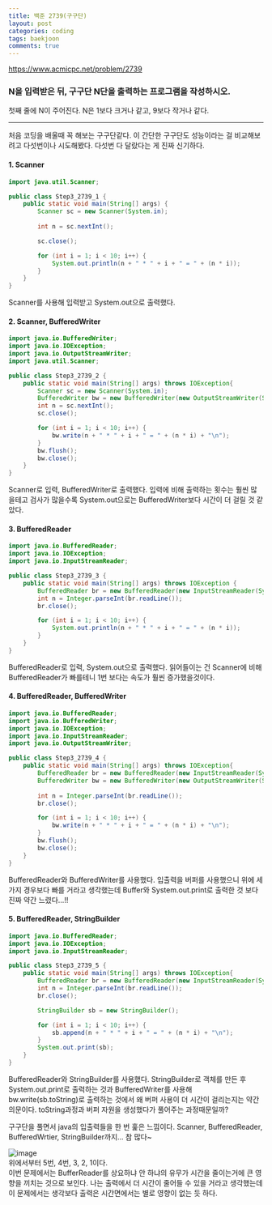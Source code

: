 ```yaml
---
title: 백준 2739(구구단)
layout: post
categories: coding
tags: baekjoon
comments: true
---
```

<https://www.acmicpc.net/problem/2739>
### N을 입력받은 뒤, 구구단 N단을 출력하는 프로그램을 작성하시오.   
첫째 줄에 N이 주어진다. N은 1보다 크거나 같고, 9보다 작거나 같다.
<hr>
처음 코딩을 배울때 꼭 해보는 구구단같다.    
이 간단한 구구단도 성능이라는 걸 비교해보려고 다섯번이나 시도해봤다. 다섯번 다 달랐다는 게 진짜 신기하다.    

#### 1. Scanner    
```java
import java.util.Scanner;

public class Step3_2739_1 {
    public static void main(String[] args) {
        Scanner sc = new Scanner(System.in);
        
        int n = sc.nextInt();

        sc.close();

        for (int i = 1; i < 10; i++) {
            System.out.println(n + " * " + i + " = " + (n * i));
        }
    }
}
```    
Scanner를 사용해 입력받고 System.out으로 출력했다.    

#### 2. Scanner, BufferedWriter     
```java
import java.io.BufferedWriter;
import java.io.IOException;
import java.io.OutputStreamWriter;
import java.util.Scanner;

public class Step3_2739_2 {
    public static void main(String[] args) throws IOException{
        Scanner sc = new Scanner(System.in);
        BufferedWriter bw = new BufferedWriter(new OutputStreamWriter(System.out));
        int n = sc.nextInt();
        sc.close();

        for (int i = 1; i < 10; i++) {
            bw.write(n + " * " + i + " = " + (n * i) + "\n");
        }
        bw.flush();
        bw.close();
    }
}
```    
Scanner로 입력, BufferedWriter로 출력했다.
입력에 비해 출력하는 횟수는 훨씬 많을테고 검사가 많을수록 System.out으로는 BufferedWriter보다 시간이 더 걸릴 것 같았다.    

#### 3. BufferedReader
```java
import java.io.BufferedReader;
import java.io.IOException;
import java.io.InputStreamReader;

public class Step3_2739_3 {
    public static void main(String[] args) throws IOException {
        BufferedReader br = new BufferedReader(new InputStreamReader(System.in));
        int n = Integer.parseInt(br.readLine());
        br.close();

        for (int i = 1; i < 10; i++) {
            System.out.println(n + " * " + i + " = " + (n * i));
        }
    }
}
```
BufferedReader로 입력, System.out으로 출력했다.
읽어들이는 건 Scanner에 비해 BufferedReader가 빠를테니 1번 보다는 속도가 훨씬 증가했을것이다.


#### 4. BufferedReader, BufferedWriter
```java
import java.io.BufferedReader;
import java.io.BufferedWriter;
import java.io.IOException;
import java.io.InputStreamReader;
import java.io.OutputStreamWriter;

public class Step3_2739_4 {
    public static void main(String[] args) throws IOException{
        BufferedReader br = new BufferedReader(new InputStreamReader(System.in));
        BufferedWriter bw = new BufferedWriter(new OutputStreamWriter(System.out));
        
        int n = Integer.parseInt(br.readLine());
        br.close();

        for (int i = 1; i < 10; i++) {
            bw.write(n + " * " + i + " = " + (n * i) + "\n");
        }
        bw.flush();
        bw.close();
    }
}
```    
BufferedReader와 BufferedWriter를 사용했다. 입출력을 버퍼를 사용했으니 위에 세가지 경우보다 빠를 거라고 생각했는데 Buffer와 System.out.print로 출력한 것 보다 진짜 약간 느렸다...!!    

#### 5. BufferedReader, StringBuilder
```java
import java.io.BufferedReader;
import java.io.IOException;
import java.io.InputStreamReader;

public class Step3_2739_5 {
    public static void main(String[] args) throws IOException{
        BufferedReader br = new BufferedReader(new InputStreamReader(System.in));
        int n = Integer.parseInt(br.readLine());
        br.close();

        StringBuilder sb = new StringBuilder();

        for (int i = 1; i < 10; i++) {
            sb.append(n + " * " + i + " = " + (n * i) + "\n");
        }
        System.out.print(sb);
    }
}
```    
BufferedReader와 StringBuilder를 사용했다. StringBuilder로 객체를 만든 후 System.out.print로 출력하는 것과 BufferedWriter를 사용해 bw.write(sb.toString)로 출력하는 것에서 왜 버퍼 사용이
더 시간이 걸리는지는 약간 의문이다. toString과정과 버퍼 자원을 생성했다가 풀어주는 과정때문일까?    
    
    
구구단을 풀면서 java의 입출력들을 한 번 훑은 느낌이다. Scanner, BufferedReader, BufferedWrtier, StringBuilder까지... 참 많다~

![image](https://user-images.githubusercontent.com/68698007/122775759-6fcd4780-d2e5-11eb-97d5-5eab26af59e2.png)     
위에서부터 5번, 4번, 3, 2, 1이다.    
이번 문제에서는 BufferReader를 상요하냐 안 하냐의 유무가 시간을 줄이는거에 큰 영향을 끼치는 것으로 보인다. 나는 출력에서 더 시간이 줄어들 수 있을 거라고 생각했는데 이 문제에서는 생각보다
출력은 시간면에서는 별로 영향이 없는 듯 하다. 
